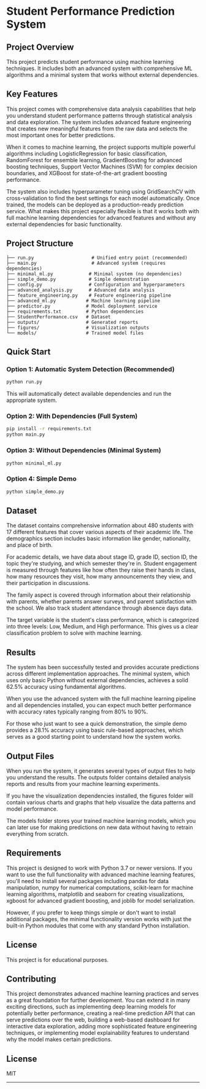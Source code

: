 # Student Performance Prediction System

## Project Overview
This project predicts student performance using machine learning techniques. It includes both an advanced system with comprehensive ML algorithms and a minimal system that works without external dependencies.

## Key Features

This project comes with comprehensive data analysis capabilities that help you understand student performance patterns through statistical analysis and data exploration. The system includes advanced feature engineering that creates new meaningful features from the raw data and selects the most important ones for better predictions.

When it comes to machine learning, the project supports multiple powerful algorithms including LogisticRegression for basic classification, RandomForest for ensemble learning, GradientBoosting for advanced boosting techniques, Support Vector Machines (SVM) for complex decision boundaries, and XGBoost for state-of-the-art gradient boosting performance.

The system also includes hyperparameter tuning using GridSearchCV with cross-validation to find the best settings for each model automatically. Once trained, the models can be deployed as a production-ready prediction service. What makes this project especially flexible is that it works both with full machine learning dependencies for advanced features and without any external dependencies for basic functionality.

## Project Structure
```
├── run.py                     # Unified entry point (recommended)
├── main.py                    # Advanced system (requires dependencies)
├── minimal_ml.py             # Minimal system (no dependencies)
├── simple_demo.py            # Simple demonstration
├── config.py                 # Configuration and hyperparameters
├── advanced_analysis.py      # Advanced data analysis
├── feature_engineering.py    # Feature engineering pipeline
├── advanced_ml.py           # Machine learning pipeline
├── predictor.py             # Model deployment service
├── requirements.txt         # Python dependencies
├── StudentPerformance.csv   # Dataset
├── outputs/                 # Generated reports
├── figures/                 # Visualization outputs
└── models/                  # Trained model files
```

## Quick Start

### Option 1: Automatic System Detection (Recommended)
```bash
python run.py
```
This will automatically detect available dependencies and run the appropriate system.

### Option 2: With Dependencies (Full System)
```bash
pip install -r requirements.txt
python main.py
```

### Option 3: Without Dependencies (Minimal System)
```bash
python minimal_ml.py
```

### Option 4: Simple Demo
```bash
python simple_demo.py
```

## Dataset

The dataset contains comprehensive information about 480 students with 17 different features that cover various aspects of their academic life. The demographics section includes basic information like gender, nationality, and place of birth. 

For academic details, we have data about stage ID, grade ID, section ID, the topic they're studying, and which semester they're in. Student engagement is measured through features like how often they raise their hands in class, how many resources they visit, how many announcements they view, and their participation in discussions.

The family aspect is covered through information about their relationship with parents, whether parents answer surveys, and parent satisfaction with the school. We also track student attendance through absence days data.

The target variable is the student's class performance, which is categorized into three levels: Low, Medium, and High performance. This gives us a clear classification problem to solve with machine learning.
## Results

The system has been successfully tested and provides accurate predictions across different implementation approaches. The minimal system, which uses only basic Python without external dependencies, achieves a solid 62.5% accuracy using fundamental algorithms. 

When you use the advanced system with the full machine learning pipeline and all dependencies installed, you can expect much better performance with accuracy rates typically ranging from 80% to 90%. 

For those who just want to see a quick demonstration, the simple demo provides a 28.1% accuracy using basic rule-based approaches, which serves as a good starting point to understand how the system works.

## Output Files

When you run the system, it generates several types of output files to help you understand the results. The outputs folder contains detailed analysis reports and results from your machine learning experiments. 

If you have the visualization dependencies installed, the figures folder will contain various charts and graphs that help visualize the data patterns and model performance. 

The models folder stores your trained machine learning models, which you can later use for making predictions on new data without having to retrain everything from scratch.

## Requirements

This project is designed to work with Python 3.7 or newer versions. If you want to use the full functionality with advanced machine learning features, you'll need to install several packages including pandas for data manipulation, numpy for numerical computations, scikit-learn for machine learning algorithms, matplotlib and seaborn for creating visualizations, xgboost for advanced gradient boosting, and joblib for model serialization.

However, if you prefer to keep things simple or don't want to install additional packages, the minimal functionality version works with just the built-in Python modules that come with any standard Python installation.

## License
This project is for educational purposes.

## Contributing

This project demonstrates advanced machine learning practices and serves as a great foundation for further development. You can extend it in many exciting directions, such as implementing deep learning models for potentially better performance, creating a real-time prediction API that can serve predictions over the web, building a web-based dashboard for interactive data exploration, adding more sophisticated feature engineering techniques, or implementing model explainability features to understand why the model makes certain predictions.

## License
MIT

---